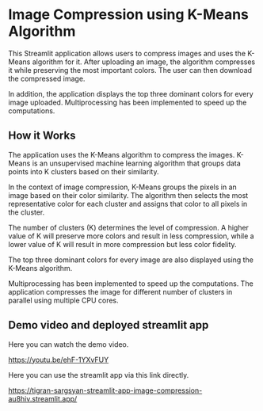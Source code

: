 # Image Compression using K-Means Algorithm

This Streamlit application allows users to compress images and uses the K-Means algorithm for it. After uploading an image, the algorithm compresses it while preserving the most important colors. The user can then download the compressed image.

In addition, the application displays the top three dominant colors for every image uploaded. Multiprocessing has been implemented to speed up the computations.

## How it Works
The application uses the K-Means algorithm to compress the images. K-Means is an unsupervised machine learning algorithm that groups data points into K clusters based on their similarity.

In the context of image compression, K-Means groups the pixels in an image based on their color similarity. The algorithm then selects the most representative color for each cluster and assigns that color to all pixels in the cluster.

The number of clusters (K) determines the level of compression. A higher value of K will preserve more colors and result in less compression, while a lower value of K will result in more compression but less color fidelity.

The top three dominant colors for every image are also displayed using the K-Means algorithm.

Multiprocessing has been implemented to speed up the computations. The application compresses the image for different number of clusters in parallel using multiple CPU cores.

## Demo video and deployed streamlit app

Here you can watch the demo video.

https://youtu.be/ehF-1YXvFUY

Here you can use the streamlit app via this link directly.

https://tigran-sargsyan-streamlit-app-image-compression-au8hiv.streamlit.app/

